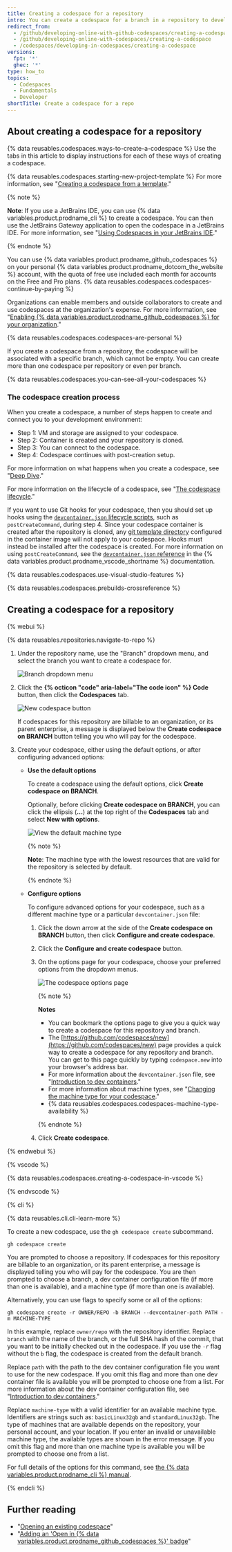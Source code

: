 ```yaml
---
title: Creating a codespace for a repository
intro: You can create a codespace for a branch in a repository to develop online.
redirect_from:
  - /github/developing-online-with-github-codespaces/creating-a-codespace
  - /github/developing-online-with-codespaces/creating-a-codespace
  - /codespaces/developing-in-codespaces/creating-a-codespace
versions:
  fpt: '*'
  ghec: '*'
type: how_to
topics:
  - Codespaces
  - Fundamentals
  - Developer
shortTitle: Create a codespace for a repo
---
```


## About creating a codespace for a repository

{% data reusables.codespaces.ways-to-create-a-codespace %} Use the tabs in this article to display instructions for each of these ways of creating a codespace.

{% data reusables.codespaces.starting-new-project-template %} For more information, see "[Creating a codespace from a template](/codespaces/developing-in-codespaces/creating-a-codespace-from-a-template)."

{% note %}

**Note**: If you use a JetBrains IDE, you can use {% data variables.product.prodname_cli %} to create a codespace. You can then use the JetBrains Gateway application to open the codespace in a JetBrains IDE. For more information, see "[Using Codespaces in your JetBrains IDE](/codespaces/developing-in-codespaces/using-github-codespaces-in-your-jetbrains-ide)."

{% endnote %}

You can use {% data variables.product.prodname_github_codespaces %} on your personal {% data variables.product.prodname_dotcom_the_website %} account, with the quota of free use included each month for accounts on the Free and Pro plans. {% data reusables.codespaces.codespaces-continue-by-paying %}

Organizations can enable members and outside collaborators to create and use codespaces at the organization's expense. For more information, see "[Enabling {% data variables.product.prodname_github_codespaces %} for your organization](/codespaces/managing-codespaces-for-your-organization/enabling-github-codespaces-for-your-organization)."

{% data reusables.codespaces.codespaces-are-personal %}

If you create a codespace from a repository, the codespace will be associated with a specific branch, which cannot be empty. You can create more than one codespace per repository or even per branch.

{% data reusables.codespaces.you-can-see-all-your-codespaces %}

### The codespace creation process

When you create a codespace, a number of steps happen to create and connect you to your development environment:

- Step 1: VM and storage are assigned to your codespace.
- Step 2: Container is created and your repository is cloned.
- Step 3: You can connect to the codespace.
- Step 4: Codespace continues with post-creation setup.

For more information on what happens when you create a codespace, see "[Deep Dive](/codespaces/getting-started/deep-dive)."

For more information on the lifecycle of a codespace, see "[The codespace lifecycle](/codespaces/developing-in-codespaces/the-codespace-lifecycle)."

If you want to use Git hooks for your codespace, then you should set up hooks using the [`devcontainer.json` lifecycle scripts](https://code.visualstudio.com/docs/remote/devcontainerjson-reference#_lifecycle-scripts), such as `postCreateCommand`, during step 4. Since your codespace container is created after the repository is cloned, any [git template directory](https://git-scm.com/docs/git-init#_template_directory) configured in the container image will not apply to your codespace. Hooks must instead be installed after the codespace is created. For more information on using `postCreateCommand`, see the [`devcontainer.json` reference](https://code.visualstudio.com/docs/remote/devcontainerjson-reference#_devcontainerjson-properties) in the {% data variables.product.prodname_vscode_shortname %} documentation.

{% data reusables.codespaces.use-visual-studio-features %}

{% data reusables.codespaces.prebuilds-crossreference %}

## Creating a codespace for a repository

{% webui %}

{% data reusables.repositories.navigate-to-repo %}
1. Under the repository name, use the "Branch" dropdown menu, and select the branch you want to create a codespace for.

   ![Branch dropdown menu](/assets/images/help/codespaces/branch-drop-down.png)

1. Click the **{% octicon "code" aria-label="The code icon" %} Code** button, then click the **Codespaces** tab.

   ![New codespace button](/assets/images/help/codespaces/new-codespace-button.png)

   If codespaces for this repository are billable to an organization, or its parent enterprise, a message is displayed below the **Create codespace on BRANCH** button telling you who will pay for the codespace.

1. Create your codespace, either using the default options, or after configuring advanced options:
 
   * **Use the default options**

      To create a codespace using the default options, click **Create codespace on BRANCH**.

      Optionally, before clicking **Create codespace on BRANCH**, you can click the ellipsis (**...**) at the top right of the **Codespaces** tab and select **New with options**.
      
      ![View the default machine type](/assets/images/help/codespaces/default-machine-type.png)

      {% note %}

      **Note**: The machine type with the lowest resources that are valid for the repository is selected by default.

      {% endnote %}

   * **Configure options**

      To configure advanced options for your codespace, such as a different machine type or a particular `devcontainer.json` file:

      1. Click the down arrow at the side of the **Create codespace on BRANCH** button, then click **Configure and create codespace**.
      1. Click the **Configure and create codespace** button.
      1. On the options page for your codespace, choose your preferred options from the dropdown menus.

         ![The codespace options page](/assets/images/help/codespaces/advanced-options.png)

         {% note %}
      
         **Notes**
      
         * You can bookmark the options page to give you a quick way to create a codespace for this repository and branch.
         * The [https://github.com/codespaces/new](https://github.com/codespaces/new) page provides a quick way to create a codespace for any repository and branch. You can get to this page quickly by typing `codespace.new` into your browser's address bar.
         * For more information about the `devcontainer.json` file, see "[Introduction to dev containers](/codespaces/setting-up-your-project-for-codespaces/introduction-to-dev-containers#devcontainerjson)."
         * For more information about machine types, see "[Changing the machine type for your codespace](/codespaces/customizing-your-codespace/changing-the-machine-type-for-your-codespace#about-machine-types)."
         * {% data reusables.codespaces.codespaces-machine-type-availability %}
      
         {% endnote %}

      1. Click **Create codespace**.

{% endwebui %}
   
{% vscode %}

{% data reusables.codespaces.creating-a-codespace-in-vscode %}

{% endvscode %}
   
{% cli %}

{% data reusables.cli.cli-learn-more %}

To create a new codespace, use the `gh codespace create` subcommand. 

```shell
gh codespace create 
```

You are prompted to choose a repository. If codespaces for this repository are billable to an organization, or its parent enterprise, a message is displayed telling you who will pay for the codespace. You are then prompted to choose a branch, a dev container configuration file (if more than one is available), and a machine type (if more than one is available).

Alternatively, you can use flags to specify some or all of the options:

```shell
gh codespace create -r OWNER/REPO -b BRANCH --devcontainer-path PATH -m MACHINE-TYPE
```

In this example, replace `owner/repo` with the repository identifier. Replace `branch` with the name of the branch, or the full SHA hash of the commit, that you want to be initially checked out in the codespace. If you use the `-r` flag without the `b` flag, the codespace is created from the default branch.

Replace `path` with the path to the dev container configuration file you want to use for the new codespace. If you omit this flag and more than one dev container file is available you will be prompted to choose one from a list. For more information about the dev container configuration file, see "[Introduction to dev containers](/codespaces/setting-up-your-project-for-codespaces/introduction-to-dev-containers)."

Replace `machine-type` with a valid identifier for an available machine type. Identifiers are strings such as: `basicLinux32gb` and `standardLinux32gb`. The type of machines that are available depends on the repository, your personal account, and your location. If you enter an invalid or unavailable machine type, the available types are shown in the error message. If you omit this flag and more than one machine type is available you will be prompted to choose one from a list.

For full details of the options for this command, see [the {% data variables.product.prodname_cli %} manual](https://cli.github.com/manual/gh_codespace_create).

{% endcli %}

## Further reading
- "[Opening an existing codespace](/codespaces/developing-in-codespaces/opening-an-existing-codespace)"
- "[Adding an 'Open in {% data variables.product.prodname_github_codespaces %}' badge](/codespaces/setting-up-your-project-for-codespaces/adding-a-codespaces-badge)"
